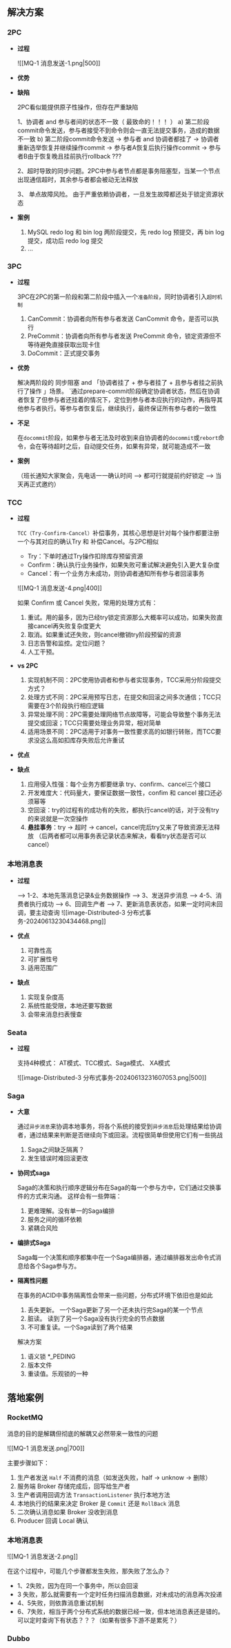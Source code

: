 
## 解决方案

### 2PC

-  **过程**

	![[MQ-1 消息发送-1.png|500]]


-  **优势**


-  **缺陷**

	2PC看似能提供原子性操作，但存在严重缺陷
	
	1、协调者 and 参与者间的状态不一致（ 最致命的！！！ ）
		a)  第二阶段commit命令发送，参与者接受不到命令则会一直无法提交事务，造成的数据不一致 
		b) 第二阶段commit命令发送 -> 参与者 and 协调者都挂了 -> 协调者重新选举恢复并继续操作commit -> 参与者A恢复后执行操作commit -> 参与者B由于恢复晚且挂前执行rollback ???
	
	2、超时导致的同步问题。2PC中参与者节点都是事务阻塞型，当某一个节点出现通信超时，其余参与者都会被动无法释放
	
	3、 单点故障风险。 由于严重依赖协调者，一旦发生故障都还处于锁定资源状态

-  **案例**

	1.  MySQL redo log 和 bin log 两阶段提交，先 redo log 预提交，再 bin log 提交，成功后 redo log 提交
	2.  ... 

### 3PC

-  **过程**
  
	3PC在2PC的第一阶段和第二阶段中插入一个`准备阶段`，同时协调者引入`超时机制`
	
	1.  CanCommit：协调者向所有参与者发送 CanCommit 命令，是否可以执行
	2.  PreCommit：协调者向所有参与者发送 PreCommit 命令，锁定资源但不等待避免直接获取出现卡住
	3.  DoCommit：正式提交事务


-  **优势**

	解决两阶段的 同步阻塞 and 「协调者挂了 + 参与者挂了 + 且参与者挂之前执行了操作 」场景。
	`通过prepare-commit阶段确定协调者状态，然后在协调者恢复了但参与者还挂着的情况下，定位到参与者本应执行的动作，再指导其他参与者执行。等参与者恢复后，继续执行，最终保证所有参与者的一致性

-  **不足**

	在`docommit`阶段，如果参与者无法及时收到来自协调者的`docommit`或`rebort`命令，会在等待超时之后，自动提交任务，如果有异常，就可能造成不一致

-  **案例**

	（班长通知大家聚会，先电话一一确认时间 --> 都可行就提前约好锁定 --> 当天再正式邀约）

### TCC

-  **过程**
	
	`TCC（Try-Confirm-Cancel）`补偿事务，其核心思想是针对每个操作都要注册一个与其对应的确认Try 和 补偿Cancel。与2PC相似
	-  Try：下单时通过Try操作扣除库存预留资源
	-  Confirm：确认执行业务操作，如果失败可重试解决避免引入更大复杂度
	-  Cancel：有一个业务方未成功，则协调者通知所有参与者回滚事务
	  
	![[MQ-1 消息发送-4.png|400]]
	
	如果 Confirm 或 Cancel 失败，常用的处理方式有：
	1.  重试。用的最多，因为已经try锁定资源那么大概率可以成功，如果失败直接cancel再失败复杂度更大
	2.  取消。如果重试还失败，则cancel撤销try阶段预留的资源
	3.  日志告警和监控。定位问题？
	4.  人工干预。

-  **vs 2PC**

	1.  实现机制不同：2PC使用协调者和参与者实现事务，TCC采用分阶段提交方式？
	2.  处理方式不同：2PC采用预写日志，在提交和回滚之间多次通信；TCC只需要在3个阶段执行相应逻辑
	3.  异常处理不同：2PC需要处理网络节点故障等，可能会导致整个事务无法提交或回滚；TCC只需要处理业务异常，相对简单
	4.  适用场景不同：2PC适用于对事务一致性要求高的如银行转账，而TCC要求没这么高如扣库存失败后允许重试

-  **优点**


-  **缺点**
	1.  应用侵入性强：每个业务方都要继承 try、confirm、cancel三个接口
	2.  开发难度大：代码量大，要保证数据一致性，confim 和 cancel 接口还必须幂等
	3.  空回滚：try的过程有的成功有的失败，都执行cancel的话，对于没有try的来说就是一次空操作
	4.  **悬挂事务**：try -> 超时 -> cancel，cancel完后try又来了导致资源无法释放
	   （后两者都可以用事务表记录状态来解决，看看try状态是否可以cancel）


### 本地消息表

-  **过程**

	--> 1-2、本地先落消息记录&业务数据操作
	--> 3、发送异步消息 
	--> 4-5、消费者执行成功 
	--> 6、回调生产者 
	--> 7、更新消息表状态，如果一定时间未回调，要主动查询
	![[image-Distributed-3 分布式事务-20240613230434468.png]]

-  **优点**

	1.  可靠性高
	2.  可扩展性号
	3.  适用范围广

-  **缺点**

	1.  实现复杂度高
	2.  系统性能受限，本地还要写数据
	3.  会带来消息扫表慢查


### Seata

-  **过程**

	支持4种模式： AT模式、TCC模式、Saga模式、 XA模式
	
	![[image-Distributed-3 分布式事务-20240613231607053.png|500]]


### Saga

-  **大意**

	通过`异步消息`来协调本地事务，将各个系统的接受到`异步消息`后处理结果给协调者，通过结果来判断是否继续向下或回滚。流程很简单但使用它们有一些挑战
	1.  Saga之间缺乏隔离？
	2.  发生错误时难回滚更改

- **协同式saga**
  
	Saga的决策和执行顺序逻辑分布在Saga的每一个参与方中，它们通过交换事件的方式来沟通。
	 这样会有一些弊端：
	1.  更难理解。没有单一的Saga编排
	2.  服务之间的循环依赖
	3.  紧耦合风险

- **编排式Saga**
  
	Saga每一个决策和顺序都集中在一个Saga编排器，通过编排器发出命令式消息给各个Saga参与方。

-  **隔离性问题**
  
	在事务的ACID中事务隔离性会带来一些问题，分布式环境下依旧也是如此
	1. 丢失更新。 一个Saga更新了另一个还未执行完Saga的某一个节点
	2. 脏读。 读到了另一个Saga没有执行完全的节点数据
	3. 不可重复读。一个Saga读到了两个结果
	   
	解决方案
	1. 语义锁 *_PEDING
	2. 版本文件
	3. 重读值。乐观锁的一种


## 落地案例
### RocketMQ
消息的目的是解耦但彻底的解耦又必然带来一致性的问题

![[MQ-1 消息发送.png|700]]

主要步骤如下：
1.  生产者发送 `Half` 不消费的消息（如发送失败，half -> unknow -> 删除）
2.  服务端 Broker 存储完成后，回写给生产者
3.  生产者调用回调方法 `TransactionListener` 执行本地方法
4.  本地执行的结果来决定 Broker 是 `Commit` 还是 `RollBack` 消息
5.  二次确认消息如果 Broker 没收到消息
6.  Producer 回调 Local 确认

### 本地消息表

![[MQ-1 消息发送-2.png]]

在这个过程中，可能几个步骤都发生失败，那失败了怎么办？
 -  1、2失败，因为在同一个事务中，所以会回滚
 -  3 失败，那么就需要有一个定时任务扫描消息数据，对未成功的消息再次投递
 -  4、5失败，则依靠消息重试机制
 -  6、7失败，相当于两个分布式系统的数据已经一致，但本地消息表还是错的。可以定时查询下有状态？？？（如果有很多下游不是累死？）


### Dubbo